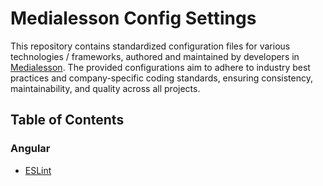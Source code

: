 # Medialesson Config Settings

This repository contains standardized configuration files for various technologies / frameworks, authored and maintained
by developers in [Medialesson](https://medialesson.de/en). The provided configurations aim to adhere to industry best
practices and company-specific coding standards, ensuring consistency, maintainability, and quality across all projects.

## Table of Contents

### Angular

- [ESLint](angular/eslint/eslint.md)
